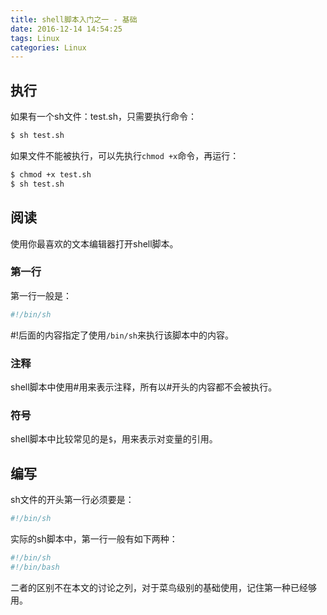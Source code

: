 ```yaml
---
title: shell脚本入门之一 - 基础
date: 2016-12-14 14:54:25
tags: Linux
categories: Linux
---
```


## 执行

如果有一个sh文件：test.sh，只需要执行命令：
```bash
$ sh test.sh
```

如果文件不能被执行，可以先执行`chmod +x`命令，再运行：
```bash
$ chmod +x test.sh
$ sh test.sh
```

## 阅读

使用你最喜欢的文本编辑器打开shell脚本。

### 第一行

第一行一般是：
```bash
#!/bin/sh
```

\#!后面的内容指定了使用`/bin/sh`来执行该脚本中的内容。

### 注释

shell脚本中使用\#用来表示注释，所有以\#开头的内容都不会被执行。

### 符号

shell脚本中比较常见的是`$`，用来表示对变量的引用。

## 编写

sh文件的开头第一行必须要是：
```bash
#!/bin/sh
```
实际的sh脚本中，第一行一般有如下两种：
```bash
#!/bin/sh
#!/bin/bash
```
二者的区别不在本文的讨论之列，对于菜鸟级别的基础使用，记住第一种已经够用。
